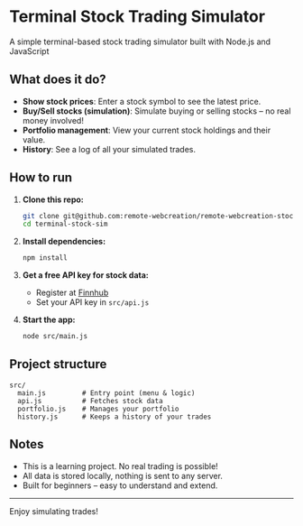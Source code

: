 # Terminal Stock Trading Simulator

A simple terminal-based stock trading simulator built with Node.js and JavaScript

## What does it do?

- **Show stock prices**: Enter a stock symbol to see the latest price.
- **Buy/Sell stocks (simulation)**: Simulate buying or selling stocks – no real money involved!
- **Portfolio management**: View your current stock holdings and their value.
- **History**: See a log of all your simulated trades.

## How to run

1. **Clone this repo:**
    ```bash
    git clone git@github.com:remote-webcreation/remote-webcreation-stock-trading-simulator.git
    cd terminal-stock-sim
    ```

2. **Install dependencies:**
    ```bash
    npm install
    ```

3. **Get a free API key for stock data:**
    - Register at [Finnhub](https://finnhub.io/)
    - Set your API key in `src/api.js`

4. **Start the app:**
    ```bash
    node src/main.js
    ```

## Project structure

```
src/
  main.js         # Entry point (menu & logic)
  api.js          # Fetches stock data
  portfolio.js    # Manages your portfolio
  history.js      # Keeps a history of your trades
```

## Notes

- This is a learning project. No real trading is possible!
- All data is stored locally, nothing is sent to any server.
- Built for beginners – easy to understand and extend.

---

Enjoy simulating trades!